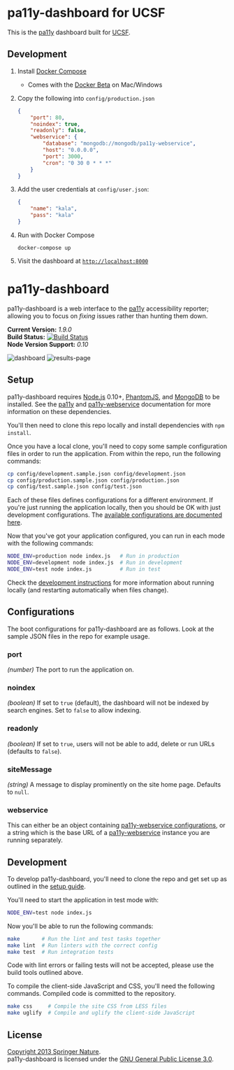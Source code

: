# pa11y-dashboard for UCSF

This is the [pa11y](http://pa11y.org/) dashboard built for [UCSF](https://www.ucsf.edu/).

## Development

1. Install [Docker Compose](https://www.docker.com/products/docker-compose)
	- Comes with the [Docker Beta](https://beta.docker.com) on Mac/Windows

2. Copy the following into `config/production.json`
	``` json
	{
		"port": 80,
		"noindex": true,
		"readonly": false,
		"webservice": {
			"database": "mongodb://mongodb/pa11y-webservice",
			"host": "0.0.0.0",
			"port": 3000,
			"cron": "0 30 0 * * *"
		}
	}
	```

3. Add the user credentials at `config/user.json`:
	``` json
	{
		"name": "kala",
		"pass": "kala"
	}
	```

4. Run with Docker Compose
	```
	docker-compose up
	```

5. Visit the dashboard at [`http://localhost:8000`](http://localhost:8000)

pa11y-dashboard
===============

pa11y-dashboard is a web interface to the [pa11y][pa11y] accessibility reporter; allowing you to focus on *fixing* issues rather than hunting them down.

**Current Version:** *1.9.0*  
**Build Status:** [![Build Status][travis-img]][travis]  
**Node Version Support:** *0.10*


![dashboard](https://f.cloud.github.com/assets/1225142/1549567/f0361e72-4de8-11e3-8d14-3fe6900cc15d.jpg)
![results-page](https://f.cloud.github.com/assets/1225142/1549568/f225aa54-4de8-11e3-8b25-ef2f405997a3.jpg)


Setup
-----

pa11y-dashboard requires [Node.js][node] 0.10+, [PhantomJS][phantom], and [MongoDB][mongo] to be installed. See the [pa11y][pa11y] and [pa11y-webservice][pa11y-webservice] documentation for more information on these dependencies.

You'll then need to clone this repo locally and install dependencies with `npm install`.

Once you have a local clone, you'll need to copy some sample configuration files in order to run the application. From within the repo, run the following commands:

```sh
cp config/development.sample.json config/development.json
cp config/production.sample.json config/production.json
cp config/test.sample.json config/test.json
```

Each of these files defines configurations for a different environment. If you're just running the application locally, then you should be OK with just development configurations. The [available configurations are documented here](#configurations).

Now that you've got your application configured, you can run in each mode with the following commands:

```sh
NODE_ENV=production node index.js   # Run in production
NODE_ENV=development node index.js  # Run in development
NODE_ENV=test node index.js         # Run in test
```

Check the [development instructions](#development) for more information about running locally (and restarting automatically when files change).


Configurations
--------------

The boot configurations for pa11y-dashboard are as follows. Look at the sample JSON files in the repo for example usage.

### port
*(number)* The port to run the application on.

### noindex
*(boolean)* If set to `true` (default), the dashboard will not be indexed by search engines. Set to `false` to allow indexing.

### readonly
*(boolean)* If set to `true`, users will not be able to add, delete or run URLs (defaults to `false`).

### siteMessage
*(string)* A message to display prominently on the site home page. Defaults to `null`.

### webservice
This can either be an object containing [pa11y-webservice configurations][pa11y-webservice-config], or a string which is the base URL of a [pa11y-webservice][pa11y-webservice] instance you are running separately.


Development
-----------

To develop pa11y-dashboard, you'll need to clone the repo and get set up as outlined in the [setup guide](#setup).

You'll need to start the application in test mode with:

```sh
NODE_ENV=test node index.js
```

Now you'll be able to run the following commands:

```sh
make       # Run the lint and test tasks together
make lint  # Run linters with the correct config
make test  # Run integration tests
```

Code with lint errors or failing tests will not be accepted, please use the build tools outlined above.

To compile the client-side JavaScript and CSS, you'll need the following commands. Compiled code is committed to the repository.

```sh
make css     # Compile the site CSS from LESS files
make uglify  # Compile and uglify the client-side JavaScript
```


License
-------

[Copyright 2013 Springer Nature](LICENSE.txt).  
pa11y-dashboard is licensed under the [GNU General Public License 3.0][gpl].



[gpl]: http://www.gnu.org/licenses/gpl-3.0.html
[mongo]: http://www.mongodb.org/
[node]: http://nodejs.org/
[pa11y]: https://github.com/springernature/pa11y
[pa11y-webservice]: https://github.com/springernature/pa11y-webservice
[pa11y-webservice-config]: https://github.com/springernature/pa11y-webservice#configurations
[phantom]: http://phantomjs.org/
[travis]: https://travis-ci.org/springernature/pa11y-dashboard
[travis-img]: https://travis-ci.org/springernature/pa11y-dashboard.png?branch=master
